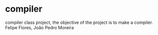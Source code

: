 # compiler
compiler class project, the objective of the project is to make a compiler.
Felipe Flores, João Pedro Moreira
